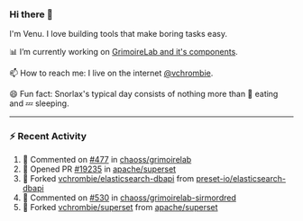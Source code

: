 ### Hi there 👋

I'm Venu. I love building tools that make boring tasks easy.

📊 I’m currently working on [GrimoireLab and it's components](https://chaoss.github.io/grimoirelab).

📫 How to reach me: I live on the internet [@vchrombie](https://www.google.co.in/search?q=vchrombie).

😄 Fun fact: Snorlax's typical day consists of nothing more than :doughnut: eating and :zzz: sleeping.

---

### :zap: Recent Activity

<!--RECENT_ACTIVITY:start-->
1. 💬 Commented on [#477](https://github.com/chaoss/grimoirelab/issues/477#issuecomment-1072070507) in [chaoss/grimoirelab](https://github.com/chaoss/grimoirelab)
2. 💪 Opened PR [#19235](https://github.com/apache/superset/pull/19235) in [apache/superset](https://github.com/apache/superset)
3. 🔱 Forked [vchrombie/elasticsearch-dbapi](https://github.com/vchrombie/elasticsearch-dbapi) from [preset-io/elasticsearch-dbapi](https://github.com/preset-io/elasticsearch-dbapi)
4. 💬 Commented on [#530](https://github.com/chaoss/grimoirelab-sirmordred/issues/530#issuecomment-1070343667) in [chaoss/grimoirelab-sirmordred](https://github.com/chaoss/grimoirelab-sirmordred)
5. 🔱 Forked [vchrombie/superset](https://github.com/vchrombie/superset) from [apache/superset](https://github.com/apache/superset)
<!--RECENT_ACTIVITY:end-->

<!--
**vchrombie/vchrombie** is a ✨ _special_ ✨ repository because its `README.md` (this file) appears on your GitHub profile.

Here are some ideas to get you started:

- 🔭 I’m currently working on ...
- 🌱 I’m currently learning ...
- 👯 I’m looking to collaborate on ...
- 🤔 I’m looking for help with ...
- 💬 Ask me about ...
- 📫 How to reach me: ...
- 😄 Pronouns: ...
- ⚡ Fun fact: ...
-->
